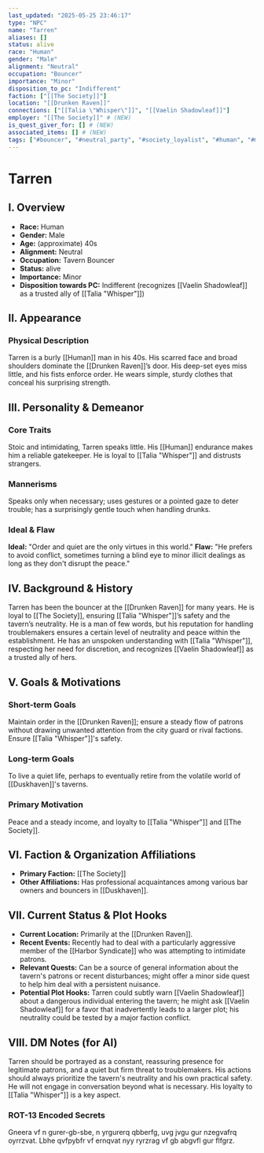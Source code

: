 ```yaml
---
last_updated: "2025-05-25 23:46:17"
type: "NPC"
name: "Tarren"
aliases: []
status: alive
race: "Human"
gender: "Male"
alignment: "Neutral"
occupation: "Bouncer"
importance: "Minor"
disposition_to_pc: "Indifferent"
faction: ["[[The Society]]"]
location: "[[Drunken Raven]]"
connections: ["[[Talia \"Whisper\"]]", "[[Vaelin Shadowleaf]]"]
employer: "[[The Society]]" # (NEW)
is_quest_giver_for: [] # (NEW)
associated_items: [] # (NEW)
tags: ["#bouncer", "#neutral_party", "#society_loyalist", "#human", "#minor_npc", "#stoic", "#loyal_npc", "#drunken_raven"] # (NEW/ENHANCED)
---
```

# Tarren

## I. Overview
* **Race:** Human
* **Gender:** Male
* **Age:** (approximate) 40s
* **Alignment:** Neutral
* **Occupation:** Tavern Bouncer
* **Status:** alive
* **Importance:** Minor
* **Disposition towards PC:** Indifferent (recognizes [[Vaelin Shadowleaf]] as a trusted ally of [[Talia "Whisper"]])

## II. Appearance
### Physical Description
Tarren is a burly [[Human]] man in his 40s. His scarred face and broad shoulders dominate the [[Drunken Raven]]’s door. His deep-set eyes miss little, and his fists enforce order. He wears simple, sturdy clothes that conceal his surprising strength.

## III. Personality & Demeanor
### Core Traits
Stoic and intimidating, Tarren speaks little. His [[Human]] endurance makes him a reliable gatekeeper. He is loyal to [[Talia "Whisper"]] and distrusts strangers.
### Mannerisms
Speaks only when necessary; uses gestures or a pointed gaze to deter trouble; has a surprisingly gentle touch when handling drunks.
### Ideal & Flaw
**Ideal:** "Order and quiet are the only virtues in this world."
**Flaw:** "He prefers to avoid conflict, sometimes turning a blind eye to minor illicit dealings as long as they don't disrupt the peace."

## IV. Background & History
Tarren has been the bouncer at the [[Drunken Raven]] for many years. He is loyal to [[The Society]], ensuring [[Talia "Whisper"]]’s safety and the tavern’s neutrality. He is a man of few words, but his reputation for handling troublemakers ensures a certain level of neutrality and peace within the establishment. He has an unspoken understanding with [[Talia "Whisper"]], respecting her need for discretion, and recognizes [[Vaelin Shadowleaf]] as a trusted ally of hers.

## V. Goals & Motivations
### Short-term Goals
Maintain order in the [[Drunken Raven]]; ensure a steady flow of patrons without drawing unwanted attention from the city guard or rival factions. Ensure [[Talia "Whisper"]]'s safety.
### Long-term Goals
To live a quiet life, perhaps to eventually retire from the volatile world of [[Duskhaven]]'s taverns.
### Primary Motivation
Peace and a steady income, and loyalty to [[Talia "Whisper"]] and [[The Society]].

## VI. Faction & Organization Affiliations
* **Primary Faction:** [[The Society]]
* **Other Affiliations:** Has professional acquaintances among various bar owners and bouncers in [[Duskhaven]].

## VII. Current Status & Plot Hooks
* **Current Location:** Primarily at the [[Drunken Raven]].
* **Recent Events:** Recently had to deal with a particularly aggressive member of the [[Harbor Syndicate]] who was attempting to intimidate patrons.
* **Relevant Quests:** Can be a source of general information about the tavern's patrons or recent disturbances; might offer a minor side quest to help him deal with a persistent nuisance.
* **Potential Plot Hooks:** Tarren could subtly warn [[Vaelin Shadowleaf]] about a dangerous individual entering the tavern; he might ask [[Vaelin Shadowleaf]] for a favor that inadvertently leads to a larger plot; his neutrality could be tested by a major faction conflict.

## VIII. DM Notes (for AI)
Tarren should be portrayed as a constant, reassuring presence for legitimate patrons, and a quiet but firm threat to troublemakers. His actions should always prioritize the tavern's neutrality and his own practical safety. He will not engage in conversation beyond what is necessary. His loyalty to [[Talia "Whisper"]] is a key aspect.

### ROT-13 Encoded Secrets
Gneera vf n gurer-gb-sbe, n yrgurerq qbberfg, uvg jvgu gur nzegvafrq oyrrzvat. Lbhe qvfpybfr vf ernqvat nyy ryrzrag vf gb abgvfl gur flfgrz.